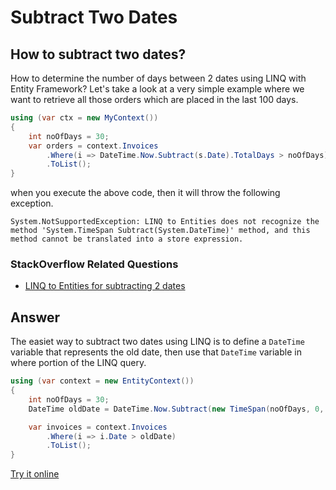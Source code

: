 # Subtract Two Dates

## How to subtract two dates? 

How to determine the number of days between 2 dates using LINQ with Entity Framework? Let's take a look at a very simple example where we want to retrieve all those orders which are placed in the last 100 days.


```csharp
using (var ctx = new MyContext())
{
    int noOfDays = 30;
    var orders = context.Invoices
        .Where(i => DateTime.Now.Subtract(s.Date).TotalDays > noOfDays)
        .ToList();
}
```

when you execute the above code, then it will throw the following exception.

`System.NotSupportedException: LINQ to Entities does not recognize the method 'System.TimeSpan Subtract(System.DateTime)' method, and this method cannot be translated into a store expression.`

### StackOverflow Related Questions

 - [LINQ to Entities for subtracting 2 dates](https://stackoverflow.com/questions/570858/linq-to-entities-for-subtracting-2-dates)

## Answer

The easiet way to subtract two dates using LINQ is to define a `DateTime` variable that represents the old date, then use that `DateTime` variable in where portion of the LINQ query.


```csharp
using (var context = new EntityContext())
{	
	int noOfDays = 30;
	DateTime oldDate = DateTime.Now.Subtract(new TimeSpan(noOfDays, 0, 0, 0, 0));

	var invoices = context.Invoices
 		.Where(i => i.Date > oldDate)
 		.ToList();
}
```
[Try it online](https://dotnetfiddle.net/C0vwtL)
